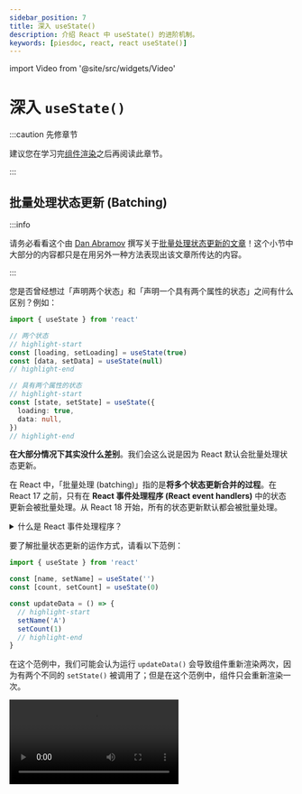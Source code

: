 ```yaml
---
sidebar_position: 7
title: 深入 useState()
description: 介绍 React 中 useState() 的进阶机制。
keywords: [piesdoc, react, react useState()]
---
```


import Video from '@site/src/widgets/Video'

# 深入 `useState()`

:::caution 先修章节

建议您在学习完[组件渲染](./component-rendering)之后再阅读此章节。

:::

## 批量处理状态更新 (Batching)

:::info

请务必看看这个由 [Dan Abramov](https://github.com/gaearon) 撰写关于[批量处理状态更新的文章](https://github.com/reactwg/react-18/discussions/21)！这个小节中大部分的内容都只是在用另外一种方法表现出该文章所传达的内容。

:::

您是否曾经想过「声明两个状态」和「声明一个具有两个属性的状态」之间有什么区别？例如：

```ts showLineNumbers
import { useState } from 'react'

// 两个状态
// highlight-start
const [loading, setLoading] = useState(true)
const [data, setData] = useState(null)
// highlight-end

// 具有两个属性的状态
// highlight-start
const [state, setState] = useState({
  loading: true,
  data: null,
})
// highlight-end
```

**在大部分情况下其实没什么差别**。我们会这么说是因为 React 默认会批量处理状态更新。

在 React 中，「批量处理 (batching)」指的是**将多个状态更新合并的过程**。在 React 17 之前，只有在 **React 事件处理程序 (React event handlers)** 中的状态更新会被批量处理。从 React 18 开始，所有的状态更新默认都会被批量处理。

<details>
  <summary>什么是 React 事件处理程序？</summary>

  React 事件处理程序指的是您在 VSCode 中将鼠标停留在处理程序属性 (handler prop) 上面会看到的 `React.[什么]EventHandler`：

  <img src="/img/react/use-state-in-depth_react-event-handler-hover.png" alt="How to check if a handler prop is React event handler in VSCode" />

  您也可以在声明档案 (declaration file) 中看见所有的型别：

  <img src="/img/react/use-state-in-depth_react-event-handler-type.png" alt="React event handler declaration file" />

  绝大部分的原生事件都属于 React 事件处理程序，像是`onClick()`、`onChange()`、`onBlur()`、`onDrag()`、`onSubmit()`等等。生命周期钩子 (life-cycle hooks) 如 `componentDidMount()` 和 `useEffect()` 也都属于 React 事件处理程序。
</details>


要了解批量状态更新的运作方式，请看以下范例：

```ts showLineNumbers
import { useState } from 'react'

const [name, setName] = useState('')
const [count, setCount] = useState(0)

const updateData = () => {
  // highlight-start
  setName('A')
  setCount(1)
  // highlight-end
}
```

在这个范例中，我们可能会认为运行 `updateData()` 会导致组件重新渲染两次，因为有两个不同的 `setState()` 被调用了；但是在这个范例中，组件只会重新渲染一次。

<Video src="/video/react/use-state-in-depth_batching-1.mov" />

在解释为何会如此之前，我们再多看看另外一个范例：

```ts showLineNumbers
import { useState } from 'react'

const [name, setName] = useState('')
const [count, setCount] = useState(0)

const updateData = () => {
  // highlight-start
  setName('A')
  setCount(1)

  setName('B')
  setCount(2)

  setName('C')
  setCount(3)
  // highlight-end
}
```

在这个范例中，即便有这么多个 `setState()` 在 `updateData()` 中被调用，组件仍然只会重新渲染**一次**。

<Video src="/video/react/use-state-in-depth_batching-2.mov" />

为什么？

如果我们仔细想想，这其实挺合理的。在上面的范例中，当 `count` 的数值从 `0` 一路被更新到 `3` 时，我们不会想要使用者在画面上看见快速的闪烁。既然我们知道最后被传递给 `setCount()` 的数值是 `3`，我们大可以跳过前面的数值，直接将 `count` 的值更新到 `3`。同样的道理也可以套用在 `name` 身上。

此外，在所有的[更新请求](./component-rendering#更新请求)都被处理完成后，React 就会知道该被更新的状态是 `name` 和 `count`。为了将重新渲染的次数减到最少，同时避免使用者在画面上看见任何闪烁，React 会同时更新这两个状态，而不是单独更新他们。

下面的动画说明了在上面的范例中，状态是如何被更新的。虽然动画中的实作和 React 的实作不太一样，但它应该能让您大致了解组件中的渲染循环是如何进行的。

:::info

若您有兴趣了解 React 如何处理状态更新，请参考[官方文件](https://beta.reactjs.org/learn/queueing-a-series-of-state-updates)。

:::

<Video src="/video/react/use-state-in-depth_batching-analysis.mov" />

- 在首次渲染之前：
  - 组件中的所有状态都会被存入一个虚拟的 `states` 物件当中。
  - 一个名为 `updateRequests` 的虚拟物件会被建立，用来存放所有尚未处理的更新请求。
  - 一个名为 `patches` 的虚拟物件会被建立，用来存放 `states` 在下一次渲染中的值。
- 当 `setState()` 被调用时，该参数 (数值或是函数) 会被放入该状态在 `updateRequests` 中所对应的阵列里。
- 针对每个状态，React 会依据他们各自的更新请求计算出他们在下一次渲染中的值，将他们放入 `patches` 中，然后清除 `updateRequests` 和 `patches`。

在那之后，React 会依据 `states` 中的值更新 DOM 节点，然后等待下一个[处理更新请求的时机](./component-rendering#响应式数值何时会被更新)。

## 更新函数 (Updater Functions)

在 React 中，更新函数指的是**被传递给 [`setState()`](./use-state#setstate) 的函数**。若我们需要依据某个状态先前的数值做更新，或是当该状态是一个非原始型别的数值 (像是物件或是阵列)，更新函数就会派上用场。

请看以下范例：

```ts showLineNumbers
import { useState } from 'react'

const [count, setCount] = useState(0)

const updateCount = () => {
  setCount(1)
  // `prevCount` 会是 `1`.
  // highlight-next-line
  setCount((prevCount) => prevCount + 2)
}
```

在这个范例中，我们首先调用 `setCount(1)`，这会让 `count` 的值在下一次渲染中被更新成 `1`。之后，我们调用了 `setCount((prevCount) => prevCount + 2)`，它的意思是「给我上次被传入 `setCount()` 的数值，然后将 `count` 更新成 `(那个数值 + 2)`」。因此，在这个范例中，运行 `updateCount()` 会使 `count` 的值被更新成 `3`。

<Video src="/video/react/use-state-in-depth_updater-function-1.mov" height="300px" />

很好，让我们看看另外一个范例：

```ts showLineNumbers
import { useState } from 'react'

const [count, setCount] = useState(0)

const updateCount = () => {
  // highlight-start
  setCount((prevCount) => prevCount + 1)
  setCount((prevCount) => prevCount + 2)
  setCount((prevCount) => prevCount + 3)
  setCount(4)
  // highlight-end
}
```

在这个范例中：

- 有一个更新函数在数值被传递给 `setCount()` 之前被使用了。在这种情况下，React 会使用该状态目前的数值作为先前的数值，也就是 `0`。这代表第一个 `setCount()` 中的 `prevCount` 会是 `0`，导致 `count` 的数值被更新成 `0 + 1`。因此，`1` 会是 `count` 在下一次渲染中的数值。
- 当 `setCount((prevCount) => prevCount + 2)` 被调用时，React 知道上一次在 `setCount()` 中计算出来的数值为 `1`。这代表第二个 `setCount()` 中的 `prevCount` 会是 `1`，导致 `count` 的数值被更新成 `1 + 2`。因此，`3` 会是 `count` 在下一次渲染中的数值。
- 当 `setCount((prevCount) => prevCount + 3)` 被调用时，React 知道上一次在 `setCount()` 中计算出来的数值为 `3`。这代表第三个 `setCount()` 中的 `prevCount` 会是 `3`，导致 `count` 的数值被更新成 `3 + 3`。因此，`6` 会是 `count` 在下一次渲染中的数值。
- 当 `setCount(4)` 被调用时，它会将 `count` 在下一个渲染中的值覆盖为 `4`。

因此，运行 `updateCount()` 会使 `count` 的值被更新成 `4`。

<Video src="/video/react/use-state-in-depth_updater-function-2.mov" />

## 该传递数值还是更新函数？

**在大部分情况下没什么差别**。大部分的开发人员频繁使用更新函数，因为它是一种方便、可靠的方法，可以依据状态先前的值来更新状态，而无需担心其他事情。但是依据情况的不同，您不见得需要使用更新函数。请看以下范例：

```ts showLineNumbers
import { useState } from 'react'

const [user, setUser] = useState({
  firstName: 'hello',
  lastName: 'world',
})

const updateUser = (name, value) => {
  const nextUser = {
    ...user,
    [name]: value,
  }
  setUser(nextUser)
}
```

在这个范例中，即使我们没有使用更新函数，`updateUser()` 仍然保证会取得 `user` 最即时的数值。因为 `user` 是一个状态，它的改变会造成组件重新渲染，`updateUser()` 也会随之重新声明。但是若您还是想要在每个地方都使用更新函数，那也没问题，它通常不会破坏任何东西！

使用更新函数的优点之一是，即使在不便存取状态的情况下，它也能依据状态先前的数值做更新。举例来说：

```ts showLineNumbers
import { useState, useCallback } from 'react'

const [count, setCount] = useState(0)

// highlight-start
const increment = useCallback(() => {
  setCount(prev => prev + 1)
}, [])
// highlight-end
```

在这个范例中，由于我们使用了更新函数，即使 `increment()` 被包裹在没有任何依赖值的 [`useCallback()`](./optimization-functions#usecallback) 中，`count` 的数值仍然会正确的更新。这使得更新函数在需要将函数传递给被记忆的子组件作为属性时特别有用。